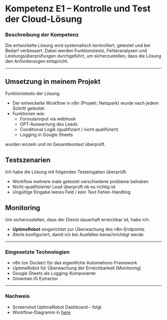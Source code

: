 # Kompetenz E1 – Kontrolle und Test der Cloud-Lösung

### Beschreibung der Kompetenz

Die entwickelte Lösung wird systematisch kontrolliert, getestet und bei Bedarf verbessert. Dabei werden Funktionstests, Fehleranalysen und Leistungsüberprüfungen durchgeführt, um sicherzustellen, dass die Lösung den Anforderungen entspricht.

--- 

## Umsetzung in meinem Projekt

Funktionstests der Lösung
- Der entwickelte Workflow in n8n (Projekt: Netspark) wurde nach jedem Schritt getestet.
- Funktionen wie:
  - Formularinput via webhook
  - GPT-Auswertung des Leads
  - Conditional Logik (qualifiziert / nicht qualifiziert)
  - Logging in Google Sheets

wurden einzeln und im Gesamtkontext überprüft.

## Testszenarien

Ich habe die Lösung mit folgenden Testeingaben überprüft:

- Workflow mehrere male getestet verschiedene probleme behoben 
- Nicht-qualifizierter Lead überprüft ob es richtig ist
- Ungültige Eingabe leeres Feld / kein Text Fehler-Handling

## Monitoring

Um sicherzustellen, dass der Dienst dauerhaft erreichbar ist, habe ich:
- **UptimeRobot** eingerichtet zur Überwachung des n8n-Endpoints.
- Alerts konfiguriert, damit ich bei Ausfällen benachrichtigt werde.

--- 

### Eingesetzte Technologien

- n8n (on Docker) für das eigentliche Automations-Framework
- UptimeRobot für Überwachung der Erreichbarkeit (Monitoring)
- Google Sheets als Logging-Komponente
- Growman IG Extractor 

---

### Nachweis

- Screenshot UptimeRobot Dashboard – folgt
- Workflow-Diagramm in [here](/workflows/readme.md)
